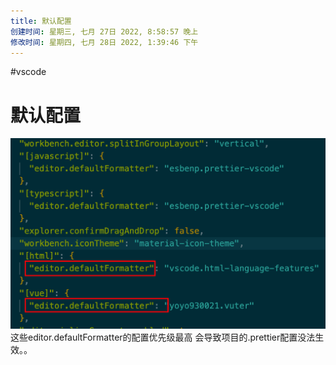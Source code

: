 ```yaml
---
title: 默认配置
创建时间: 星期三, 七月 27日 2022, 8:58:57 晚上
修改时间: 星期四, 七月 28日 2022, 1:39:46 下午
---
```

#vscode

# 默认配置
![](https://raw.githubusercontent.com/Hbisedm/my-blob-picGo/main/img/202207090050787.png)
这些editor.defaultFormatter的配置优先级最高
会导致项目的.prettier配置没法生效。。